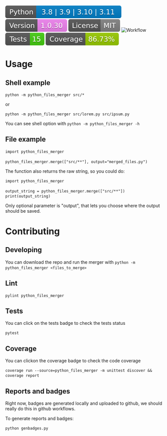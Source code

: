 ![Python](https://raw.githubusercontent.com/yamenk-gribaudo/python_files_merger/master/badges/python.svg)
![Version](https://raw.githubusercontent.com/yamenk-gribaudo/python_files_merger/master/badges/version.svg)
![License](https://raw.githubusercontent.com/yamenk-gribaudo/python_files_merger/master/badges/license.svg)
![Workflow](https://github.com/yamenk-gribaudo/python_files_merger/actions/workflows/test.yml/badge.svg)
[![Tests](https://raw.githubusercontent.com/yamenk-gribaudo/python_files_merger/master/badges/tests.svg)](https://htmlpreview.github.io/?https://github.com/yamenk-gribaudo/python_files_merger/blob/master/reports/junit/report.html)
[![Coverage](https://raw.githubusercontent.com/yamenk-gribaudo/python_files_merger/master/badges/coverage.svg)](https://htmlpreview.github.io/?https://github.com/yamenk-gribaudo/python_files_merger/blob/master/htmlcov/index.html)

# Usage

## Shell example

    python -m python_files_merger src/*

or

    python -m python_files_merger src/lorem.py src/ipsum.py

You can see shell option with `python -m python_files_merger -h`

## File example

    import python_files_merger

    python_files_merger.merge(["src/**"], output="merged_files.py")

The function also returns the raw string, so you could do:

    import python_files_merger

    output_string = python_files_merger.merge(["src/**"])
    print(output_string)

Only optional parameter is "output", that lets you choose where the output should be saved. 

# Contributing 

## Developing

You can download the repo and run the merger with `python -m python_files_merger <files_to_merge>`

## Lint

    pylint python_files_merger

## Tests 

You can click on the tests badge to check the tests status

    pytest 
    
## Coverage

You can clickon the coverage badge to check the code coverage

    coverage run --source=python_files_merger -m unittest discover && coverage report
## Reports and badges

Right now, badges are generated locally and uploaded to github, we should really do this in github workflows. 

To generate reports and badges:

    python genbadges.py
